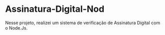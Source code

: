 # Assinatura-Digital-Nod
Nesse projeto, realizei um sistema de verificação de Assinatura Digital com o Node.Js.
